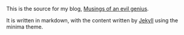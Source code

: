 This is the source for my blog, [Musings of an evil genius](https://the-eg.gitlab.io).

It is written in markdown, with the content written by [Jekyll](https://jekyllrb.com/) using the minima theme.